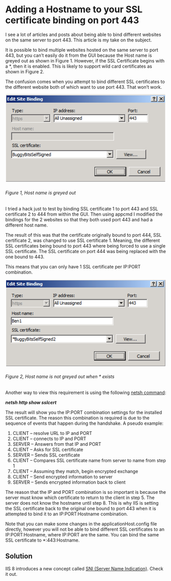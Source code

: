 # Adding a Hostname to your SSL certificate binding on port 443

I see a lot of articles and posts about being able to bind different websites on the same server to port 443.  This article is my take on the subject.

It is possible to bind multiple websites hosted on the same server to port 443, but you can’t easily do it from the GUI because the Host name is greyed out as shown in Figure 1.  However, if the SSL Certificate begins with a *, then it is enabled.  This is likely to support wild card certificates as shown in Figure 2.

The confusion comes when you attempt to bind different SSL certificates to the different website both of which want to use port 443.  That won’t work.

![Host name is greyed out][FIGURE1]
###### Figure 1, Host name is greyed out

I tried a hack just to test by binding SSL certificate 1 to port 443 and SSL certificate 2 to 444 from within the GUI.  Then using appcmd I modified the bindings for the 2 websites so that they both used port 443 and had a different host name.

The result of this was that the certificate originally bound to port 444, SSL certificate 2, was changed to use SSL certificate 1.  Meaning, the different SSL certificates being bound to port 443 where being forced to use a single SSL certificate.  The SSL certificate on port 444 was being replaced with the one bound to 443.

This means that you can only have 1 SSL certificate per IP:PORT combination.

![Host name is not greyed out when * exists][FIGURE2]
###### Figure 2, Host name is not greyed out when * exists

Another way to view this requirement is using the following [netsh command][LINK1]:

***netsh http show sslcert***

The result will show you the IP:PORT combination settings for the installed SSL certificate.  The reason this combination is required is due to the sequence of events that happen during the handshake.  A pseudo example:

1. CLIENT – resolve URL to IP and PORT
2. CLIENT – connects to IP and PORT
3. SERVER – Answers from that IP and PORT
4. CLIENT – Asks for SSL certificate
5. SERVER – Sends SSL certificate
6. CLIENT – Compares SSL certificate name from server to name from step 1
7. CLIENT – Assuming they match, begin encrypted exchange
8. CLIENT – Send encrypted information to server
9. SERVER – Sends encrypted information back to client

The reason that the IP and PORT combination is so important is because the server must know which certificate to return to the client in step 5.  The server does not know the hostname until step 8.  This is why IIS is setting the SSL certificate back to the original one bound to port 443 when it is attempted to bind it to an IP:PORT:Hostname combination.

Note that you can make some changes in the applicationHost.config file directly, however you will not be able to bind different SSL certificates to an IP:PORT:Hostname, where IP:PORT are the same.  You can bind the same SSL certificate to *:443:Hostname.

## Solution

IIS 8 introduces a new concept called [SNI (Server Name Indication)][LINK2].  Check it out.

[LINK1]: http://msdn.microsoft.com/en-us/library/cc307243(v=vs.85).aspx
[LINK2]: http://www.iis.net/learn/get-started/whats-new-in-iis-8/iis-80-server-name-indication-sni-ssl-scalability

[FIGURE1]: ../images/2013/msdn-0208.png "Figure 1, Host name is greyed out"
[FIGURE2]: ../images/2013/msdn-0209.png "Figure 2, minBytesPerSecond set to 240"
